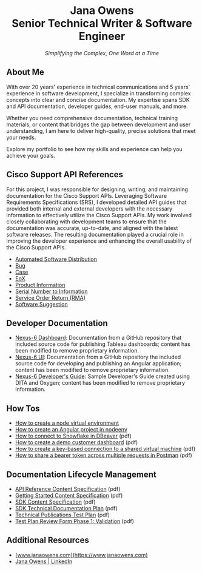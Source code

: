 <h1 align="center">Jana Owens<br/>
Senior Technical Writer & Software Engineer</h1>

<p align="center" style="font-style: italic">Simplifying the Complex, One Word at a Time</p>

## About Me
With over 20 years' experience in technical communications and 5 years' experience in software development, I specialize in transforming complex concepts into clear and concise documentation. My expertise spans SDK and API documentation, developer guides, end-user manuals, and more.

Whether you need comprehensive documentation, technical training materials, or content that bridges the gap between development and user understanding, I am here to deliver high-quality, precise solutions that meet your needs.

Explore my portfolio to see how my skills and experience can help you achieve your goals.

## Cisco Support API References

For this project, I was responsible for designing, writing, and maintaining documentation for the Cisco Support APIs. Leveraging Software Requirements Specifications (SRS), I developed detailed API guides that provided both internal and external developers with the necessary information to effectively utilize the Cisco Support APIs. My work involved closely collaborating with development teams to ensure that the documentation was accurate, up-to-date, and aligned with the latest software releases. The resulting documentation played a crucial role in improving the developer experience and enhancing the overall usability of the Cisco Support APIs.

* [Automated Software Distribution](https://developer.cisco.com/docs/support-apis/automated-software-distribution)
* [Bug](https://developer.cisco.com/docs/support-apis/bug)
* [Case](https://developer.cisco.com/docs/support-apis/case)
* [EoX](https://developer.cisco.com/docs/support-apis/eox)
* [Product Information](https://developer.cisco.com/docs/support-apis/product-information)
* [Serial Number to Information](https://developer.cisco.com/docs/support-apis/serial-number-to-information)
* [Service Order Return (RMA)](https://developer.cisco.com/docs/support-apis/service-order-return-rma)
* [Software Suggestion](https://developer.cisco.com/docs/support-apis/software-suggestion)

## Developer Documentation

* [Nexus-6 Dashboard](./nexus-6-dashboard/README.md): Documentation from a GitHub repository that included source code for publishing Tableau dashboards; content has been modified to remove proprietary information.
* [Nexus-6 UI](./nexus-6-ui/README.md): Documentation from a GitHub repository the included source code for developing and publishing an Angular application; content has been modified to remove proprietary information.
* [Nexus-6 Developer's Guide](https://xoana.github.io/index.html): Sample Developer's Guide created using DITA and Oxygen; content has been modified to remove proprietary information.

## How Tos

* [How to create a node virtual environment](/devops-docs/create-nodeenv.md)
* [How to create an Angular project in nodeenv](/devops-docs/angular_in_nodeenv.md)
* [How to connect to Snowflake in DBeaver](/devops-docs/configure-snowflake-connection-in-dbeaver.pdf) (pdf)
* [How to create a demo customer dashboard](/devops-docs/create-tableau-demo-dashboard.pdf) (pdf)
* [How to create a key-based connection to a shared virtual machine](/devops-docs/create-key-based-connection.pdf) (pdf)
* [How to share a bearer token across multiple requests in Postman](/devops-docs/sharing-bearer-token-across-multiple-requests.pdf) (pdf)

## Documentation Lifecycle Management

* [API Reference Content Specification](./miscellaneous/api-reference-content-specification.pdf) (pdf)
* [Getting Started Content Specification](./miscellaneous/getting-started-content-specification.pdf) (pdf)
* [SDK Content Specification](./miscellaneous/sdk-content-specification.pdf) (pdf)
* [SDK Technical Documentation Plan](./miscellaneous/information-plan.pdf) (pdf)
* [Technical Publications Test Plan](./miscellaneous/technical-publications-test-plan.pdf) (pdf)
* [Test Plan Review Form Phase 1: Validation](./miscellaneous/test-plan-review-form-phase-1.pdf) (pdf)

## Additional Resources
* [www.janaowens.com](https://www.janaowens.com)
* [Jana Owens | LinkedIn](https://www.linkedin.com/in/janaowens)
